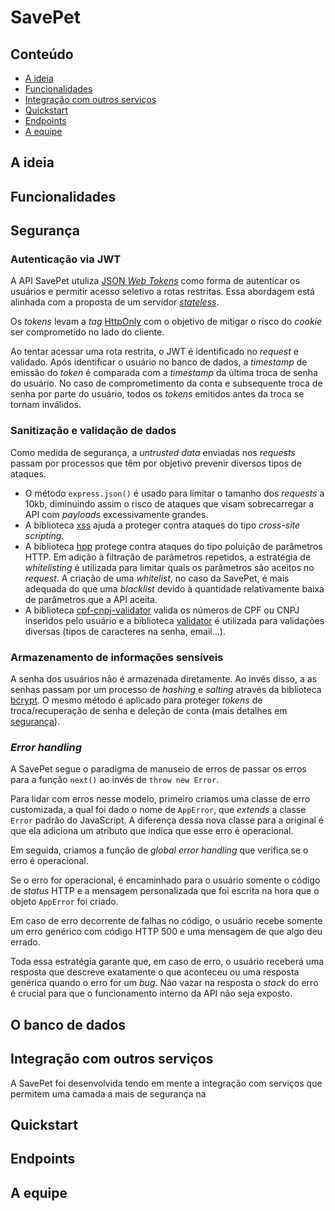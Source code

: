 # SavePet

## Conteúdo

- [A ideia](##-A-ideia)
- [Funcionalidades](##-Funcionalidades)
- [Integração com outros serviços](##-Integração-com-outros-serviços)
- [Quickstart](##-Quickstart)
- [Endpoints](#endpoints)
- [A equipe](##-A-equipe)

## A ideia

## Funcionalidades

## Segurança

### Autenticação via JWT

A API SavePet utuliza [JSON _Web Tokens_](https://jwt.io/) como forma de
autenticar os usuários e permitir acesso seletivo a rotas restritas. Essa
abordagem está alinhada com a proposta de um servidor
[_stateless_](https://stackoverflow.com/a/5539862).

Os _tokens_ levam a _tag_ [HttpOnly](https://owasp.org/www-community/HttpOnly)
com o objetivo de mitigar o risco do _cookie_ ser comprometido no lado do
cliente.

Ao tentar acessar uma rota restrita, o JWT é identificado no _request_ e
validado. Após identificar o usuário no banco de dados, a _timestamp_ de emissão
do _token_ é comparada com a _timestamp_ da última troca de senha do usuário. No
caso de comprometimento da conta e subsequente troca de senha por parte do
usuário, todos os _tokens_ emitidos antes da troca se tornam inválidos.

### Sanitização e validação de dados

Como medida de segurança, a _untrusted data_ enviadas nos _requests_ passam por
processos que têm por objetivo prevenir diversos tipos de ataques.

- O método `express.json()` é usado para limitar o tamanho dos _requests_ a
  10kb, diminuindo assim o risco de ataques que visam sobrecarregar a API com
  _payloads_ excessivamente grandes.
- A biblioteca [xss](https://www.npmjs.com/package/xss) ajuda a proteger contra
  ataques do tipo _cross-site scripting_.
- A biblioteca [hpp](https://www.npmjs.com/package/hpp) protege contra ataques
  do tipo poluição de parâmetros HTTP. Em adição à filtração de parâmetros
  repetidos, a estratégia de _whitelisting_ é utilizada para limitar quais os
  parâmetros são aceitos no _request_. A criação de uma _whitelist_, no caso da
  SavePet, é mais adequada do que uma _blacklist_ devido à quantidade
  relativamente baixa de parâmetros que a API aceita.
- A biblioteca
  [cpf-cnpj-validator](https://www.npmjs.com/package/cpf-cnpj-validator) valida
  os números de CPF ou CNPJ inseridos pelo usuário e a biblioteca
  [validator](https://www.npmjs.com/package/validator) é utilizada para
  validações diversas (tipos de caracteres na senha, email...).

### Armazenamento de informações sensíveis

A senha dos usuários não é armazenada diretamente. Ao invés disso, a as senhas
passam por um processo de _hashing_ e _salting_ através da biblioteca
[bcrypt](https://www.npmjs.com/package/bcrypt). O mesmo método é aplicado para
proteger _tokens_ de troca/recuperação de senha e deleção de conta (mais
detalhes em [segurança](###-Segurança)).

### _Error handling_

A SavePet segue o paradigma de manuseio de erros de passar os erros para a
função `next()` ao invés de `throw new Error`.

Para lidar com erros nesse modelo, primeiro criamos uma classe de erro
customizada, a qual foi dado o nome de `AppError`, que _extends_ a classe
`Error` padrão do JavaScript. A diferença dessa nova classe para a original é
que ela adiciona um atributo que indica que esse erro é operacional.

Em seguida, criamos a função de _global error handling_ que verifica se o erro é
operacional.

Se o erro for operacional, é encaminhado para o usuário somente o código de
_status_ HTTP e a mensagem personalizada que foi escrita na hora que o objeto
`AppError` foi criado.

Em caso de erro decorrente de falhas no código, o usuário recebe somente um erro
genérico com código HTTP 500 e uma mensagem de que algo deu errado.

Toda essa estratégia garante que, em caso de erro, o usuário receberá uma
resposta que descreve exatamente o que aconteceu ou uma resposta genérica quando
o erro for um _bug_. Não vazar na resposta o _stack_ do erro é crucial para que
o funcionamento interno da API não seja exposto.

## O banco de dados

## Integração com outros serviços

A SavePet foi desenvolvida tendo em mente a integração com serviços que permitem
uma camada a mais de segurança na

## Quickstart

## Endpoints

## A equipe
